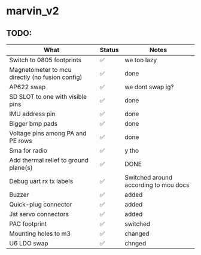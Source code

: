 # marvin_v2

## TODO:

| What | Status | Notes
|---|---|---|
|Switch to 0805 footprints | ✅ | we too lazy |
|Magnetometer to mcu directly (no fusion config) | ✅ | done |
|AP622 swap | ✅ | we dont swap ig? |
|SD SLOT to one with visible pins | ✅ | done |
|IMU address pin | ✅ | done |
|Bigger bmp pads | ✅ | done |
|Voltage pins among PA and PE rows | ✅ | done |
|Sma for radio | ✅ | y tho |
| Add thermal relief to ground plane(s) | ✅ | DONE |
| Debug uart rx tx labels | ✅ | Switched around according to mcu docs |
|Buzzer | ✅ | added |
|Quick-plug connector | ✅ | added |
|Jst servo connectors | ✅ | added |
|PAC footprint | ✅ | switched |
|Mounting holes to m3 | ✅ | changed |
| U6 LDO swap | ✅ | chnged |
